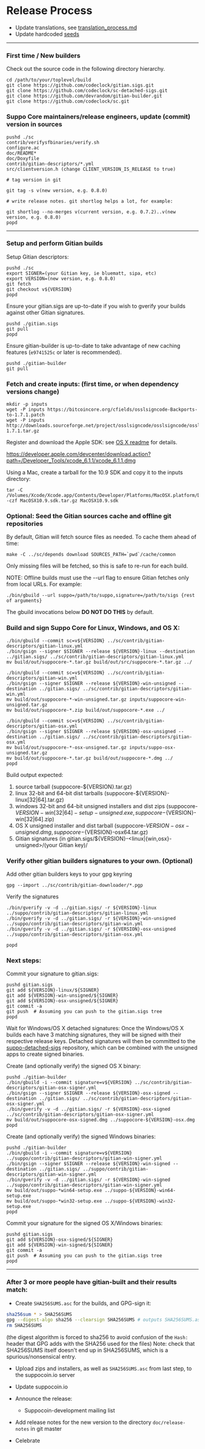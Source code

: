 Release Process
====================

* Update translations, see [translation_process.md](https://github.com/codeclock/sc/blob/master/doc/translation_process.md#syncing-with-transifex)
* Update hardcoded [seeds](/contrib/seeds)

* * *

### First time / New builders
Check out the source code in the following directory hierarchy.

	cd /path/to/your/toplevel/build
	git clone https://github.com/codeclock/gitian.sigs.git
	git clone https://github.com/codeclock/sc-detached-sigs.git
	git clone https://github.com/devrandom/gitian-builder.git
	git clone https://github.com/codeclock/sc.git

### Suppo Core maintainers/release engineers, update (commit) version in sources

	pushd ./sc
	contrib/verifysfbinaries/verify.sh
	configure.ac
	doc/README*
	doc/Doxyfile
	contrib/gitian-descriptors/*.yml
	src/clientversion.h (change CLIENT_VERSION_IS_RELEASE to true)

	# tag version in git

	git tag -s v(new version, e.g. 0.8.0)

	# write release notes. git shortlog helps a lot, for example:

	git shortlog --no-merges v(current version, e.g. 0.7.2)..v(new version, e.g. 0.8.0)
	popd

* * *

### Setup and perform Gitian builds

 Setup Gitian descriptors:

	pushd ./sc
	export SIGNER=(your Gitian key, ie bluematt, sipa, etc)
	export VERSION=(new version, e.g. 0.8.0)
	git fetch
	git checkout v${VERSION}
	popd

  Ensure your gitian.sigs are up-to-date if you wish to gverify your builds against other Gitian signatures.

	pushd ./gitian.sigs
	git pull
	popd

  Ensure gitian-builder is up-to-date to take advantage of new caching features (`e9741525c` or later is recommended).

	pushd ./gitian-builder
	git pull

### Fetch and create inputs: (first time, or when dependency versions change)

	mkdir -p inputs
	wget -P inputs https://bitcoincore.org/cfields/osslsigncode-Backports-to-1.7.1.patch
	wget -P inputs http://downloads.sourceforge.net/project/osslsigncode/osslsigncode/osslsigncode-1.7.1.tar.gz

 Register and download the Apple SDK: see [OS X readme](README_osx.txt) for details.

 https://developer.apple.com/devcenter/download.action?path=/Developer_Tools/xcode_6.1.1/xcode_6.1.1.dmg

 Using a Mac, create a tarball for the 10.9 SDK and copy it to the inputs directory:

	tar -C /Volumes/Xcode/Xcode.app/Contents/Developer/Platforms/MacOSX.platform/Developer/SDKs/ -czf MacOSX10.9.sdk.tar.gz MacOSX10.9.sdk

### Optional: Seed the Gitian sources cache and offline git repositories

By default, Gitian will fetch source files as needed. To cache them ahead of time:

	make -C ../sc/depends download SOURCES_PATH=`pwd`/cache/common

Only missing files will be fetched, so this is safe to re-run for each build.

NOTE: Offline builds must use the --url flag to ensure Gitian fetches only from local URLs. For example:
```
./bin/gbuild --url suppo=/path/to/suppo,signature=/path/to/sigs {rest of arguments}
```
The gbuild invocations below <b>DO NOT DO THIS</b> by default.

### Build and sign Suppo Core for Linux, Windows, and OS X:

	./bin/gbuild --commit sc=v${VERSION} ../sc/contrib/gitian-descriptors/gitian-linux.yml
	./bin/gsign --signer $SIGNER --release ${VERSION}-linux --destination ../gitian.sigs/ ../sc/contrib/gitian-descriptors/gitian-linux.yml
	mv build/out/suppocore-*.tar.gz build/out/src/suppocore-*.tar.gz ../

	./bin/gbuild --commit sc=v${VERSION} ../sc/contrib/gitian-descriptors/gitian-win.yml
	./bin/gsign --signer $SIGNER --release ${VERSION}-win-unsigned --destination ../gitian.sigs/ ../sc/contrib/gitian-descriptors/gitian-win.yml
	mv build/out/suppocore-*-win-unsigned.tar.gz inputs/suppocore-win-unsigned.tar.gz
	mv build/out/suppocore-*.zip build/out/suppocore-*.exe ../

	./bin/gbuild --commit sc=v${VERSION} ../sc/contrib/gitian-descriptors/gitian-osx.yml
	./bin/gsign --signer $SIGNER --release ${VERSION}-osx-unsigned --destination ../gitian.sigs/ ../sc/contrib/gitian-descriptors/gitian-osx.yml
	mv build/out/suppocore-*-osx-unsigned.tar.gz inputs/suppo-osx-unsigned.tar.gz
	mv build/out/suppocore-*.tar.gz build/out/suppocore-*.dmg ../
	popd

  Build output expected:

  1. source tarball (suppocore-${VERSION}.tar.gz)
  2. linux 32-bit and 64-bit dist tarballs (suppocore-${VERSION}-linux[32|64].tar.gz)
  3. windows 32-bit and 64-bit unsigned installers and dist zips (suppocore-${VERSION}-win[32|64]-setup-unsigned.exe, suppocore-${VERSION}-win[32|64].zip)
  4. OS X unsigned installer and dist tarball (suppocore-${VERSION}-osx-unsigned.dmg, suppocore-${VERSION}-osx64.tar.gz)
  5. Gitian signatures (in gitian.sigs/${VERSION}-<linux|{win,osx}-unsigned>/(your Gitian key)/

### Verify other gitian builders signatures to your own. (Optional)

  Add other gitian builders keys to your gpg keyring

	gpg --import ../sc/contrib/gitian-downloader/*.pgp

  Verify the signatures

	./bin/gverify -v -d ../gitian.sigs/ -r ${VERSION}-linux ../suppo/contrib/gitian-descriptors/gitian-linux.yml
	./bin/gverify -v -d ../gitian.sigs/ -r ${VERSION}-win-unsigned ../suppo/contrib/gitian-descriptors/gitian-win.yml
	./bin/gverify -v -d ../gitian.sigs/ -r ${VERSION}-osx-unsigned ../suppo/contrib/gitian-descriptors/gitian-osx.yml

	popd

### Next steps:

Commit your signature to gitian.sigs:

	pushd gitian.sigs
	git add ${VERSION}-linux/${SIGNER}
	git add ${VERSION}-win-unsigned/${SIGNER}
	git add ${VERSION}-osx-unsigned/${SIGNER}
	git commit -a
	git push  # Assuming you can push to the gitian.sigs tree
	popd

  Wait for Windows/OS X detached signatures:
	Once the Windows/OS X builds each have 3 matching signatures, they will be signed with their respective release keys.
	Detached signatures will then be committed to the [suppo-detached-sigs](https://github.com/codeclock/sc-detached-sigs) repository, which can be combined with the unsigned apps to create signed binaries.

  Create (and optionally verify) the signed OS X binary:

	pushd ./gitian-builder
	./bin/gbuild -i --commit signature=v${VERSION} ../sc/contrib/gitian-descriptors/gitian-osx-signer.yml
	./bin/gsign --signer $SIGNER --release ${VERSION}-osx-signed --destination ../gitian.sigs/ ../sc/contrib/gitian-descriptors/gitian-osx-signer.yml
	./bin/gverify -v -d ../gitian.sigs/ -r ${VERSION}-osx-signed ../sc/contrib/gitian-descriptors/gitian-osx-signer.yml
	mv build/out/suppocore-osx-signed.dmg ../suppocore-${VERSION}-osx.dmg
	popd

  Create (and optionally verify) the signed Windows binaries:

	pushd ./gitian-builder
	./bin/gbuild -i --commit signature=v${VERSION} ../suppo/contrib/gitian-descriptors/gitian-win-signer.yml
	./bin/gsign --signer $SIGNER --release ${VERSION}-win-signed --destination ../gitian.sigs/ ../suppo/contrib/gitian-descriptors/gitian-win-signer.yml
	./bin/gverify -v -d ../gitian.sigs/ -r ${VERSION}-win-signed ../suppo/contrib/gitian-descriptors/gitian-win-signer.yml
	mv build/out/suppo-*win64-setup.exe ../suppo-${VERSION}-win64-setup.exe
	mv build/out/suppo-*win32-setup.exe ../suppo-${VERSION}-win32-setup.exe
	popd

Commit your signature for the signed OS X/Windows binaries:

	pushd gitian.sigs
	git add ${VERSION}-osx-signed/${SIGNER}
	git add ${VERSION}-win-signed/${SIGNER}
	git commit -a
	git push  # Assuming you can push to the gitian.sigs tree
	popd

-------------------------------------------------------------------------

### After 3 or more people have gitian-built and their results match:

- Create `SHA256SUMS.asc` for the builds, and GPG-sign it:
```bash
sha256sum * > SHA256SUMS
gpg --digest-algo sha256 --clearsign SHA256SUMS # outputs SHA256SUMS.asc
rm SHA256SUMS
```
(the digest algorithm is forced to sha256 to avoid confusion of the `Hash:` header that GPG adds with the SHA256 used for the files)
Note: check that SHA256SUMS itself doesn't end up in SHA256SUMS, which is a spurious/nonsensical entry.

- Upload zips and installers, as well as `SHA256SUMS.asc` from last step, to the suppocoin.io server

- Update suppocoin.io

- Announce the release:

  - Suppocoin-development mailing list


- Add release notes for the new version to the directory `doc/release-notes` in git master

- Celebrate
